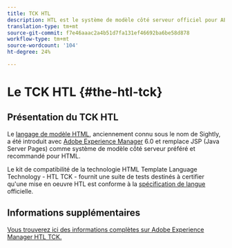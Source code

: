 ```yaml
---
title: TCK HTL
description: HTL est le système de modèle côté serveur officiel pour AEM.
translation-type: tm+mt
source-git-commit: f7e46aaac2a4b51d7fa131ef46692ba6be58d878
workflow-type: tm+mt
source-wordcount: '104'
ht-degree: 24%

---
```



# Le TCK HTL {#the-htl-tck}

## Présentation du TCK HTL

Le [langage de modèle HTML](overview.md), anciennement connu sous le nom de Sightly, a été introduit avec [Adobe Experience Manager](http://www.adobe.com/fr/solutions/web-experience-management.html) 6.0 et remplace JSP (Java Server Pages) comme système de modèle côté serveur préféré et recommandé pour HTML.

Le kit de compatibilité de la technologie HTML Template Language Technology - HTL TCK - fournit une suite de tests destinés à certifier qu&#39;une mise en oeuvre HTL est conforme à la [spécification de langue](https://github.com/adobe/htl-spec) officielle.

## Informations supplémentaires

[Vous trouverez ici des informations complètes sur Adobe Experience Manager HTL TCK.](https://github.com/adobe/htl-tck)

